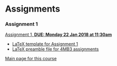 # Assignments

### Assignment 1

[Assignment 1,  __DUE: Monday 22 Jan 2018 at 11:30am__](4mba1_2018.pdf)
- [LaTeX template for Assignment 1](ath4MB3Assignment1LaTeXTemplate2018.tex)
- [LaTeX preamble file for 4MB3 assignments](4mbapreamble.tex)

[Main page for this course](..)
